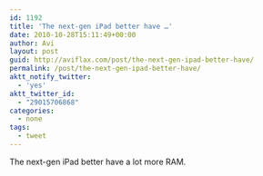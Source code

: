 ```yaml
---
id: 1192
title: 'The next-gen iPad better have …'
date: 2010-10-28T15:11:49+00:00
author: Avi
layout: post
guid: http://aviflax.com/post/the-next-gen-ipad-better-have/
permalink: /post/the-next-gen-ipad-better-have/
aktt_notify_twitter:
  - 'yes'
aktt_twitter_id:
  - "29015706868"
categories:
  - none
tags:
  - tweet
---
```

The next-gen iPad better have a lot more RAM.